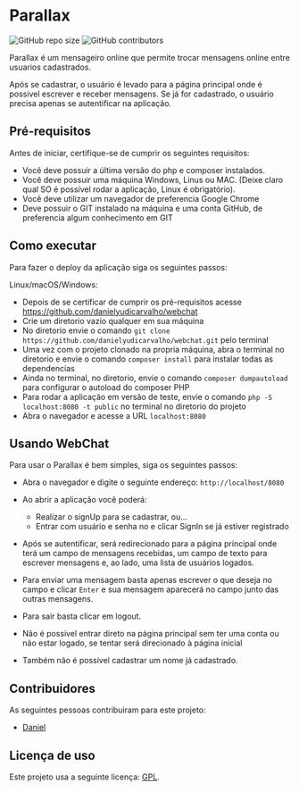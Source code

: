 # Parallax

<!--- Exemplos de badges. Acesse https://shields.io para outras opções. Você pode querer incluir informações de dependencias, build, testes, licença, etc. --->
![GitHub repo size](https://img.shields.io/github/repo-size/hsborges/progweb-template)
![GitHub contributors](https://img.shields.io/github/contributors/hsborges/progweb-template)

Parallax é um mensageiro online que permite trocar mensagens online entre usuarios cadastrados.

Após se cadastrar, o usuário é levado para a página principal onde é possivel escrever e receber mensagens.
Se já for cadastrado, o usuário precisa apenas se autentificar na aplicação.

## Pré-requisitos
Antes de iniciar, certifique-se de cumprir os seguintes requisitos:

* Você deve possuir a última versão do php e composer instalados.
* Você deve possuir uma máquina Windows, Linus ou MAC. (Deixe claro qual SO é possível rodar a aplicação, Linux é obrigatório).
* Você deve utilizar um navegador de preferencia Google Chrome
* Deve possuir o GIT instalado na máquina e uma conta GitHub,
 de preferencia algum conhecimento em GIT


## Como executar

Para fazer o deploy da aplicação siga os seguintes passos:

Linux/macOS/Windows:

* Depois de se certificar de cumprir os pré-requisitos acesse https://github.com/danielyudicarvalho/webchat
* Crie um diretorio vazio qualquer em sua máquina
* No diretorio envie o comando `git clone https://github.com/danielyudicarvalho/webchat.git` pelo terminal
* Uma vez com o projeto clonado na propria máquina, abra o terminal no diretorio e envie o comando `composer install` para instalar todas as dependencias
* Ainda no terminal, no diretorio, envie o comando `composer dumpautoload` para configurar o autoload do composer PHP
* Para rodar a aplicação em versão de teste, envie o comando `php -S localhost:8080 -t public` no terminal no diretorio do projeto
* Abra o navegador e acesse a URL `localhost:8080`

## Usando WebChat

Para usar o Parallax é bem simples, siga os seguintes passos:

* Abra o navegador e digite o seguinte endereço: `http://localhost/8080`
* Ao abrir a aplicação você poderá:
  * Realizar o signUp para se cadastrar, ou...
  * Entrar com usuário e senha no e clicar SignIn se já estiver registrado
* Após se autentificar, será redirecionado para a página principal onde terá um campo de mensagens recebidas,
  um campo de texto para escrever mensagens e, ao lado, uma lista de usuários logados.
* Para enviar uma mensagem basta apenas escrever o que deseja no campo e clicar `Enter` e sua mensagem aparecerá no campo
  junto das outras mensagens.
* Para sair basta clicar em logout.

* Não é possivel entrar direto na página principal sem ter uma conta ou não estar logado, se tentar será direcionado à
  página inicial
* Também não é possível cadastrar um nome já cadastrado.

## Contribuidores

As seguintes pessoas contribuiram para este projeto:

* [Daniel](https://github.com/danielyudicarvalho)

## Licença de uso


Este projeto usa a seguinte licença: [GPL](https://www.gnu.org/licenses/gpl-3.0.pt-br.html).